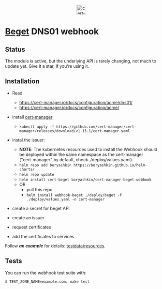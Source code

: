 <p align="center">
  <img src="https://raw.githubusercontent.com/cert-manager/cert-manager/d53c0b9270f8cd90d908460d69502694e1838f5f/logo/logo-small.png" height="32" width="32" alt="cert-manager project logo" />
</p>

# [Beget](https://beget.com/p259374) DNS01 webhook 

## Status

The module is active, but the underlying API is rarely changing, not much to update yet. Give it a star, if you're using it.

## Installation

- Read 
    - https://cert-manager.io/docs/configuration/acme/dns01/
    - https://cert-manager.io/docs/configuration/acme/

- install [cert-manager](https://github.com/cert-manager/cert-manager)
    - `kubectl apply -f https://github.com/cert-manager/cert-manager/releases/download/v1.13.1/cert-manager.yaml`
- instal the issuer:
    - **NOTE**: The kubernetes resources used to install the Webhook should be deployed within the same namespace as the cert-manager ("cert-manager" by default, check ./deploy/values.yaml).
    - `helm repo add boryashkin https://boryashkin.github.io/helm-charts/`
    - `helm repo update`
    - `helm install cert-beget boryashkin/cert-manager-beget-webhook`
    - OR
      - pull this repo
      - `helm install webhook-beget ./deploy/beget -f ./deploy/values.yaml -n cert-manager`
- create a secret for beget API
- create an issuer
- request certificates
- add the certificates to services

Follow ***an example*** for details: [testdata/resources](testdata/resources/README.md).

## Tests

You can run the webhook test suite with:

```bash
$ TEST_ZONE_NAME=example.com. make test
```
